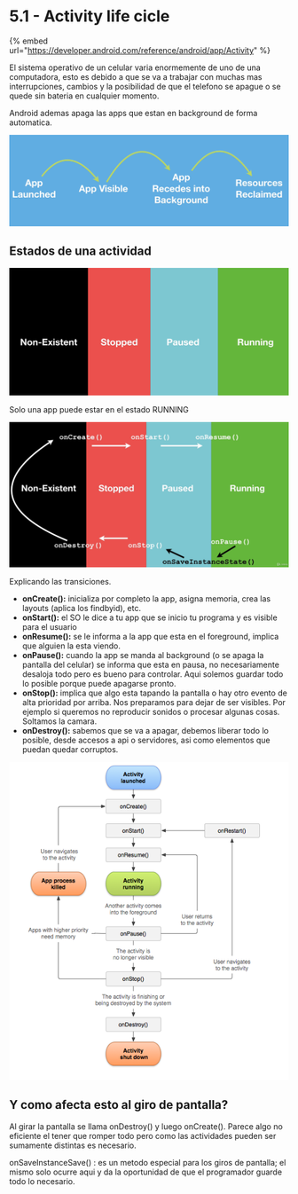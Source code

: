# 5.1 - Activity life cicle



{% embed url="https://developer.android.com/reference/android/app/Activity" %}

El sistema operativo de un celular varia enormemente de uno de una computadora, esto es debido a que se va a trabajar con muchas mas interrupciones, cambios y la posibilidad de que el telefono se apague o se quede sin bateria en cualquier momento.

Android ademas apaga las apps que estan en background de forma automatica.

![](../../.gitbook/assets/imagen%20%28880%29.png)

## Estados de una actividad

![](../../.gitbook/assets/imagen%20%28849%29.png)

Solo una app puede estar en el estado RUNNING

![](../../.gitbook/assets/imagen%20%28911%29.png)

Explicando las transiciones.

* **onCreate\(\):** inicializa por completo la app, asigna memoria, crea las layouts \(aplica los findbyid\), etc.
* **onStart\(\):** el SO le dice a tu app que se inicio tu programa y es visible para el usuario
* **onResume\(\):** se le informa a la app que esta en el foreground, implica que alguien la esta viendo.
* **onPause\(\):** cuando la app se manda al background \(o se apaga la pantalla del celular\) se informa que esta en pausa, no necesariamente desaloja todo pero es bueno para controlar. Aqui solemos guardar todo lo posible porque puede apagarse pronto.
* **onStop\(\):** implica que algo esta tapando la pantalla o hay otro evento de alta prioridad por arriba. Nos preparamos para dejar de ser visibles. Por ejemplo si queremos no reproducir sonidos o procesar algunas cosas. Soltamos la camara.
* **onDestroy\(\):** sabemos que se va a apagar, debemos liberar todo lo posible, desde accesos a api o servidores, asi como elementos que puedan quedar corruptos.

![](../../.gitbook/assets/imagen%20%28830%29.png)

## Y como afecta esto al giro de pantalla?

Al girar la pantalla se llama onDestroy\(\) y luego onCreate\(\). Parece algo no eficiente el tener que romper todo pero como las actividades pueden ser sumamente distintas es necesario.

onSaveInstanceSave\(\) : es un metodo especial para los giros de pantalla; el mismo solo ocurre aqui y da la oportunidad de que el programador guarde todo lo necesario.


